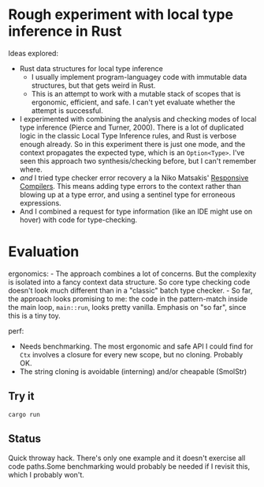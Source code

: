 # Rough experiment with local type inference in Rust

Ideas explored:
- Rust data structures for local type inference
    - I usually implement program-languagey code with immutable data structures, but that gets weird in Rust.
    - This is an attempt to work with a mutable stack of scopes that is ergonomic, efficient, and safe. I can't yet evaluate whether the attempt is successful.
- I experimented with combining the analysis and checking modes of local type inference (Pierce and Turner, 2000). There is a lot of duplicated logic in the classic Local Type Inference rules, and Rust is verbose enough already. So in this experiment there is just one mode, and the context propagates the expected type, which is an `Option<Type>`. I've seen this approach two synthesis/checking before, but I can't remember where.
- *and* I tried type checker error recovery a la Niko Matsakis' [Responsive Compilers](https://www.youtube.com/watch?v=N6b44kMS6OM&t=3121s). This means adding type errors to the context rather than blowing up at a type error, and using a sentinel type for erroneous expressions. 
- And I combined a request for type information (like an IDE might use on hover) with code for type-checking.

# Evaluation

ergonomics:
    - The approach combines a lot of concerns. But the complexity is isolated into a fancy context data structure. So core type checking code doesn't look much different than in a "classic" batch type checker.
    - So far, the approach looks promising to me: the code in the pattern-match inside the main loop, `main::run`, looks pretty vanilla. Emphasis on "so far", since this is a tiny toy.

perf:
- Needs benchmarking. The most ergonomic and safe API I could find for `Ctx` involves a closure for every new scope, but no cloning. Probably OK.
- The string cloning is avoidable (interning) and/or cheapable (SmolStr)

## Try it

`cargo run`

## Status

Quick throway hack. There's only one example and it doesn't exercise all code paths.Some benchmarking would probably be needed if I revisit this, which I probably won't.
